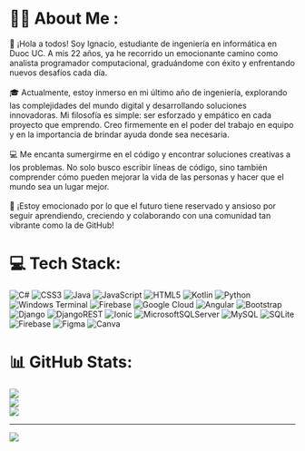 # 👨‍💻​​​ About Me :
👋 ¡Hola a todos! Soy Ignacio, estudiante de ingeniería en informática en Duoc UC. A mis 22 años, ya he recorrido un emocionante camino como analista programador computacional, graduándome con éxito y enfrentando nuevos desafíos cada día.<br><br>🎓 Actualmente, estoy inmerso en mi último año de ingeniería, explorando las complejidades del mundo digital y desarrollando soluciones innovadoras. Mi filosofía es simple: ser esforzado y empático en cada proyecto que emprendo. Creo firmemente en el poder del trabajo en equipo y en la importancia de brindar ayuda donde sea necesaria.<br><br>💻 Me encanta sumergirme en el código y encontrar soluciones creativas a los problemas. No solo busco escribir líneas de código, sino también comprender cómo pueden mejorar la vida de las personas y hacer que el mundo sea un lugar mejor.<br><br>🚀 ¡Estoy emocionado por lo que el futuro tiene reservado y ansioso por seguir aprendiendo, creciendo y colaborando con una comunidad tan vibrante como la de GitHub!


# 💻 Tech Stack:
![C#](https://img.shields.io/badge/c%23-%23239120.svg?style=for-the-badge&logo=csharp&logoColor=white) ![CSS3](https://img.shields.io/badge/css3-%231572B6.svg?style=for-the-badge&logo=css3&logoColor=white) ![Java](https://img.shields.io/badge/java-%23ED8B00.svg?style=for-the-badge&logo=openjdk&logoColor=white) ![JavaScript](https://img.shields.io/badge/javascript-%23323330.svg?style=for-the-badge&logo=javascript&logoColor=%23F7DF1E) ![HTML5](https://img.shields.io/badge/html5-%23E34F26.svg?style=for-the-badge&logo=html5&logoColor=white) ![Kotlin](https://img.shields.io/badge/kotlin-%237F52FF.svg?style=for-the-badge&logo=kotlin&logoColor=white) ![Python](https://img.shields.io/badge/python-3670A0?style=for-the-badge&logo=python&logoColor=ffdd54) ![Windows Terminal](https://img.shields.io/badge/Windows%20Terminal-%234D4D4D.svg?style=for-the-badge&logo=windows-terminal&logoColor=white) ![Firebase](https://img.shields.io/badge/firebase-%23039BE5.svg?style=for-the-badge&logo=firebase) ![Google Cloud](https://img.shields.io/badge/GoogleCloud-%234285F4.svg?style=for-the-badge&logo=google-cloud&logoColor=white) ![Angular](https://img.shields.io/badge/angular-%23DD0031.svg?style=for-the-badge&logo=angular&logoColor=white) ![Bootstrap](https://img.shields.io/badge/bootstrap-%238511FA.svg?style=for-the-badge&logo=bootstrap&logoColor=white) ![Django](https://img.shields.io/badge/django-%23092E20.svg?style=for-the-badge&logo=django&logoColor=white) ![DjangoREST](https://img.shields.io/badge/DJANGO-REST-ff1709?style=for-the-badge&logo=django&logoColor=white&color=ff1709&labelColor=gray) ![Ionic](https://img.shields.io/badge/Ionic-%233880FF.svg?style=for-the-badge&logo=Ionic&logoColor=white) ![MicrosoftSQLServer](https://img.shields.io/badge/Microsoft%20SQL%20Server-CC2927?style=for-the-badge&logo=microsoft%20sql%20server&logoColor=white) ![MySQL](https://img.shields.io/badge/mysql-%2300000f.svg?style=for-the-badge&logo=mysql&logoColor=white) ![SQLite](https://img.shields.io/badge/sqlite-%2307405e.svg?style=for-the-badge&logo=sqlite&logoColor=white) ![Firebase](https://img.shields.io/badge/Firebase-039BE5?style=for-the-badge&logo=Firebase&logoColor=white) ![Figma](https://img.shields.io/badge/figma-%23F24E1E.svg?style=for-the-badge&logo=figma&logoColor=white) ![Canva](https://img.shields.io/badge/Canva-%2300C4CC.svg?style=for-the-badge&logo=Canva&logoColor=white)


# 📊 GitHub Stats:
![](https://github-readme-stats.vercel.app/api?username=Naxozz&theme=vue-dark&hide_border=false&include_all_commits=false&count_private=false)<br/>
![](https://github-readme-streak-stats.herokuapp.com/?user=Naxozz&theme=vue-dark&hide_border=false)<br/>
![](https://github-readme-stats.vercel.app/api/top-langs/?username=Naxozz&theme=vue-dark&hide_border=false&include_all_commits=false&count_private=false&layout=compact)

---
[![](https://visitcount.itsvg.in/api?id=Naxozz&icon=5&color=3)](https://visitcount.itsvg.in)

<!-- Proudly created with GPRM ( https://gprm.itsvg.in ) -->

